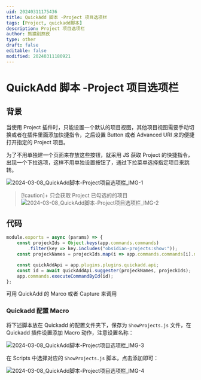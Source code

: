 ```yaml
---
uid: 20240311175436
title: QuickAdd 脚本 -Project 项目选项栏
tags: [Project, quickadd脚本]
description: Project 项目选项栏
author: 熊猫别熬夜
type: other
draft: false
editable: false
modified: 20240311180921
---
```


# QuickAdd 脚本 -Project 项目选项栏

## 背景

当使用 Project 插件时，只能设置一个默认的项目视图，其他项目视图需要手动切换或者在插件里面添加快捷指令，之后设置 Button 或者 Advanced URI 来的便捷打开指定的 Project 项目。

为了不用单独建一个页面来存放这些按钮，就采用 JS 获取 Project 的快捷指令，出现一个下拉选项，这样不用单独设置按钮了，通过下拉菜单选择指定项目来跳转。

![2024-03-08_QuickAdd脚本-Project项目选项栏_IMG-1](https://cdn.pkmer.cn/images/202403111756343.png!pkmer)

> [!caution]+ 只会获取 Project 已勾选的的项目
> ![2024-03-08_QuickAdd脚本-Project项目选项栏_IMG-2](https://cdn.pkmer.cn/images/202403111756344.png!pkmer)

## 代码

```js quickadd
module.exports = async (params) => {
    const projeckIds = Object.keys(app.commands.commands)
        .filter(key => key.includes("obsidian-projects:show:"));
    const projeckNames = projeckIds.map(i => app.commands.commands[i].name);

    const quickAddApi = app.plugins.plugins.quickadd.api;
    const id = await quickAddApi.suggester(projeckNames, projeckIds);
    app.commands.executeCommandById(id);
};
```

可用 QuickAdd 的 Marco 或者 Capture 来调用

### Quickadd 配置 Macro

将下述脚本放在 Quickadd 的配置文件夹下，保存为 `ShowProjects.js` 文件，在 Quickadd 插件设置添加 Macro 动作，注意设置名称：

![2024-03-08_QuickAdd脚本-Project项目选项栏_IMG-3](https://cdn.pkmer.cn/images/202403111756345.png!pkmer)

在 Scripts 中选择对应的 `ShowProjects.js` 脚本，点击添加即可：

![2024-03-08_QuickAdd脚本-Project项目选项栏_IMG-4](https://cdn.pkmer.cn/images/202403111756346.gif!pkmer)
